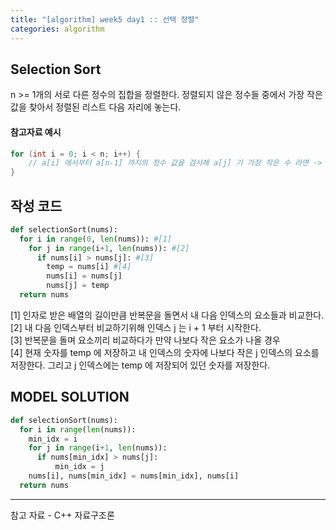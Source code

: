 ```yaml
---
title: "[algorithm] week5 day1 :: 선택 정렬"
categories: algorithm
---
```

## Selection Sort
n >= 1개의 서로 다른 정수의 집합을 정렬한다. 정렬되지 않은 정수들 중에서 가장 작은 값을 찾아서 정렬된 리스트 다음 자리에 놓는다. 

#### 참고자료 예시
```c++
for (int i = 0; i < n; i++) {
    // a[i] 에서부터 a[n-1] 까지의 정수 값을 검사해 a[j] 기 가장 작은 수 라면 -> a[i] 와 a[j] 를 교환
}
```
## 작성 코드
```py
def selectionSort(nums):
  for i in range(0, len(nums)): #[1]
    for j in range(i+1, len(nums)): #[2]
      if nums[i] > nums[j]: #[3]
        temp = nums[i] #[4]
        nums[i] = nums[j]
        nums[j] = temp
  return nums
  ```
[1] 인자로 받은 배열의 길이만큼 반복문을 돌면서 내 다음 인덱스의 요소들과 비교한다.   
[2] 내 다음 인덱스부터 비교하기위해 인덱스 j 는 i + 1 부터 시작한다.   
[3] 반복문을 돌며 요소끼리 비교하다가 만약 나보다 작은 요소가 나올 경우  
[4] 현재 숫자를 temp 에 저장하고 내 인덱스의 숫자에 나보다 작은 j 인덱스의 요소를 저장한다. 그리고 j 인덱스에는 temp 에 저장되어 있던 숫자를 저장한다.   

## MODEL SOLUTION
```py
def selectionSort(nums):
  for i in range(len(nums)): 
    min_idx = i 
    for j in range(i+1, len(nums)): 
      if nums[min_idx] > nums[j]: 
          min_idx = j       
    nums[i], nums[min_idx] = nums[min_idx], nums[i]
  return nums
```
---

참고 자료 - C++ 자료구조론
